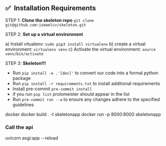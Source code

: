 ## ✅&nbsp; Installation Requirements

STEP 1: **Clone the skeleton repo**
`git clone git@github.com:ismaelcv/skeleton.git`

STEP 2: **Set up a virtual environment**

a) Install vitualenv: `sudo pip3 install virtualenv`
b) create a virtual environment: `virtualenv venv`
c) Activate the virtual environment: `source venv/bin/activate`

STEP 3: **Skeleton!!!**
- Run `pip install -e .'[dev]'` to convert our code into a formal python package
- Run `pip install -r requirements.txt` to install additional requirements
- Install pre-commit `pre-commit install`
- if you run `pip list` prolomeister should appear in the list
- Run `pre-commit run --a` to ensure any changes adhere to the specified guidelines





docker
docker build . -t skeletonapp
docker run -p 8000:8000 skeletonapp

### Call the api

uvicorn asgi:app --reload
